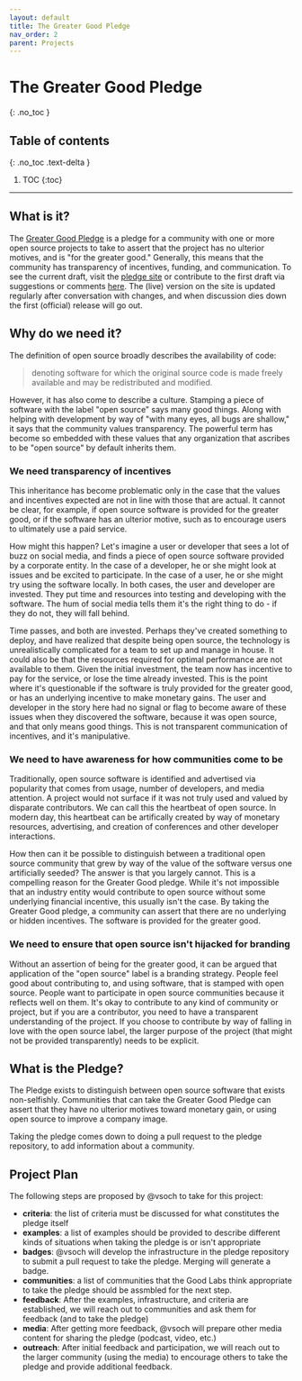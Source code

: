 ```yaml
---
layout: default
title: The Greater Good Pledge
nav_order: 2
parent: Projects
---
```


# The Greater Good Pledge
{: .no_toc }

## Table of contents
{: .no_toc .text-delta }

1. TOC
{:toc}

---

## What is it?

The [Greater Good Pledge](https://www.github.com/good-labs/greater-good-pledge) is a pledge
for a community with one or more open source projects to take to assert that the project
has no ulterior motives, and is "for the greater good." Generally, this means that
the community has transparency of incentives, funding, and communication. To see
the current draft, visit the [pledge site](https://good-labs.github.io/greater-good-pledge)
or contribute to the first draft via suggestions or comments [here](https://docs.google.com/document/d/1KtU-g5NpAb8K-tNrG8P0KMwRO44iLETLRPbuBFiyUts/edit). The (live) version on the site is updated regularly after conversation with changes,
and when discussion dies down the first (official) release will go out.

## Why do we need it?

The definition of open source broadly describes the availability of code:

> denoting software for which the original source code is made freely available and may be redistributed and modified.

However, it has also come to describe a culture. Stamping a piece of software with
the label "open source" says many good things. Along with helping with development
by way of "with many eyes, all bugs are shallow," it says that the community values
transparency. The powerful term has become so embedded with these values that any
organization that ascribes to be "open source" by default inherits them.

### We need transparency of incentives

This inheritance has become problematic only in the case that the values and incentives expected
are not in line with those that are actual. It cannot be clear, for example,
if open source software is provided for the greater good, or if the software
has an ulterior motive, such as to encourage users to ultimately use a paid service.

How might this happen? Let's imagine a user or developer that sees a lot of buzz
on social media, and finds a piece of open source software provided by a corporate entity.
In the case of a developer, he or she might look at issues and be excited to participate.
In the case of a user, he or she might try using the software locally. In both cases,
the user and developer are invested. They put time and resources into testing and developing
with the software. The hum of social media tells them it's the right thing to do - if they 
do not, they will fall behind.

Time passes, and both are invested. Perhaps they've created something to deploy, and have
realized that despite being open source, the technology is unrealistically complicated for a team to set up and manage in house. 
It could also be that the resources required for optimal performance are not available to them.
Given the initial investment, the team now has incentive to pay for the service, or lose the time
already invested. This is the point where it's questionable if the software is truly provided for
the greater good, or has an underlying incentive to make monetary gains. The user and developer
in the story here had no signal or flag to become aware of these issues when they discovered
the software, because it was open source, and that only means good things. This
is not transparent communication of incentives, and it's manipulative. 

### We need to have awareness for how communities come to be

Traditionally, open source software is identified and advertised via
popularity that comes from usage, number of developers, and media attention.
A project would not surface if it was not truly used and valued by disparate contributors. 
We can call this the heartbeat of open source. In modern day, this heartbeat can
be artifically created by way of monetary resources, advertising, and creation
of conferences and other developer interactions.

How then can it be possible to distinguish between a traditional open
source community that grew by way of the value of the software versus one artificially
seeded? The answer is that you largely cannot. This is a compelling reason for the
Greater Good pledge. While it's not impossible that an industry entity would contribute
to open source without some underlying financial incentive, this usually isn't the case.
By taking the Greater Good pledge, a community can assert that there are no
underlying or hidden incentives. The software is provided for the greater good.

### We need to ensure that open source isn't hijacked for branding

Without an assertion of being for the greater good, it can be argued that
application of the "open source" label is a branding strategy.
People feel good about contributing to, and using software, that is stamped with
open source. People want to participate in open source communities because it reflects
well on them. It's okay to contribute to any kind of community or project,
but if you are a contributor, you need to have a transparent understanding 
of the project. If you choose to contribute by way of falling in love with
the open source label, the larger purpose of the project (that might not be provided
transparently) needs to be explicit. 

## What is the Pledge?

The Pledge exists to distinguish between open source software that exists non-selfishly.
Communities that can take the Greater Good Pledge can assert that they have
no ulterior motives toward monetary gain, or using open source to improve a company image.

Taking the pledge comes down to doing a pull request to the pledge repository,
to add information about a community.

## Project Plan

The following steps are proposed by @vsoch to take for this project:

 - **criteria**: the list of criteria must be discussed for what constitutes the pledge itself
 - **examples**: a list of examples should be provided to describe different kinds of situations when taking the pledge is or isn't appropriate
 - **badges**: @vsoch will develop the infrastructure in the pledge repository to submit a pull request to take the pledge. Merging will generate a badge.
 - **communities**: a list of communities that the Good Labs think appropriate to take the pledge should be assmbled for the next step.
 - **feedback**: After the examples, infrastructure, and criteria are established, we will reach out to communities and ask them for feedback (and to take the pledge)
 - **media**: After getting more feedback, @vsoch will prepare other media content for sharing the pledge (podcast, video, etc.)
 - **outreach**: After initial feedback and participation, we will reach out to the larger community (using the media) to encourage others to take the pledge and provide additional feedback.
